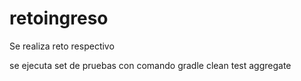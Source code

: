 # retoingreso
Se realiza reto respectivo

se ejecuta set de pruebas con comando gradle clean test aggregate
